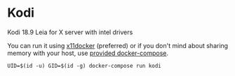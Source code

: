 # Kodi 

Kodi 18.9 Leia for X server with intel drivers

You can run it using [x11docker](https://github.com/mviereck/x11docker) (preferred)
or if you don't mind about sharing memory with your host, use [provided docker-compose](https://github.com/benoitvidis/docker-kodi/blob/main/docker-compose.yml).

```
UID=$(id -u) GID=$(id -g) docker-compose run kodi
```
